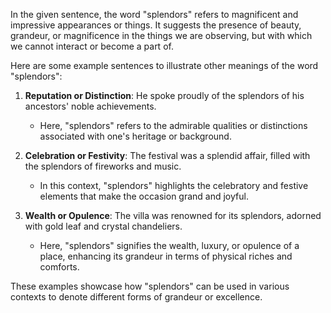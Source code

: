 In the given sentence, the word "splendors" refers to magnificent and impressive appearances or things. It suggests the presence of beauty, grandeur, or magnificence in the things we are observing, but with which we cannot interact or become a part of.

Here are some example sentences to illustrate other meanings of the word "splendors":

1. **Reputation or Distinction**: He spoke proudly of the splendors of his ancestors' noble achievements.
   - Here, "splendors" refers to the admirable qualities or distinctions associated with one's heritage or background.

2. **Celebration or Festivity**: The festival was a splendid affair, filled with the splendors of fireworks and music.
   - In this context, "splendors" highlights the celebratory and festive elements that make the occasion grand and joyful.

3. **Wealth or Opulence**: The villa was renowned for its splendors, adorned with gold leaf and crystal chandeliers.
   - Here, "splendors" signifies the wealth, luxury, or opulence of a place, enhancing its grandeur in terms of physical riches and comforts. 

These examples showcase how "splendors" can be used in various contexts to denote different forms of grandeur or excellence.